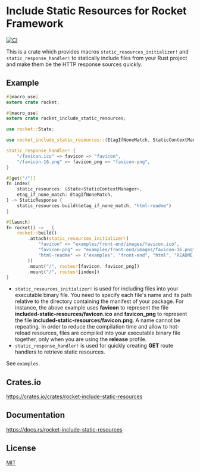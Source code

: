 Include Static Resources for Rocket Framework
====================

[![CI](https://github.com/magiclen/rocket-include-static-resources/actions/workflows/ci.yml/badge.svg)](https://github.com/magiclen/rocket-include-static-resources/actions/workflows/ci.yml)

This is a crate which provides macros `static_resources_initializer!` and `static_response_handler!` to statically include files from your Rust project and make them be the HTTP response sources quickly.

## Example

```rust
#[macro_use]
extern crate rocket;

#[macro_use]
extern crate rocket_include_static_resources;

use rocket::State;

use rocket_include_static_resources::{EtagIfNoneMatch, StaticContextManager, StaticResponse};

static_response_handler! {
    "/favicon.ico" => favicon => "favicon",
    "/favicon-16.png" => favicon_png => "favicon-png",
}

#[get("/")]
fn index(
    static_resources: &State<StaticContextManager>,
    etag_if_none_match: EtagIfNoneMatch,
) -> StaticResponse {
    static_resources.build(&etag_if_none_match, "html-readme")
}

#[launch]
fn rocket() -> _ {
    rocket::build()
        .attach(static_resources_initializer!(
            "favicon" => "examples/front-end/images/favicon.ico",
            "favicon-png" => "examples/front-end/images/favicon-16.png",
            "html-readme" => ("examples", "front-end", "html", "README.html"),
        ))
        .mount("/", routes![favicon, favicon_png])
        .mount("/", routes![index])
}
```

* `static_resources_initializer!` is used for including files into your executable binary file. You need to specify each file's name and its path relative to the directory containing the manifest of your package. For instance, the above example uses **favicon** to represent the file **included-static-resources/favicon.ico** and **favicon_png** to represent the file **included-static-resources/favicon.png**. A name cannot be repeating. In order to reduce the compilation time and allow to hot-reload resources, files are compiled into your executable binary file together, only when you are using the **release** profile.
* `static_response_handler!` is used for quickly creating **GET** route handlers to retrieve static resources.

See `examples`.

## Crates.io

https://crates.io/crates/rocket-include-static-resources

## Documentation

https://docs.rs/rocket-include-static-resources

## License

[MIT](LICENSE)